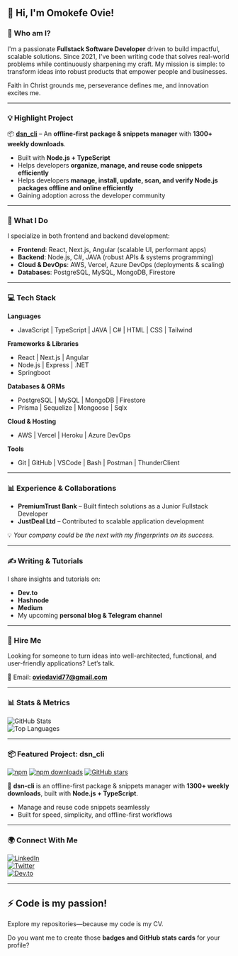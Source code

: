 ## 👋 Hi, I'm Omokefe Ovie!

### 🚀 Who am I?

I'm a passionate **Fullstack Software Developer** driven to build impactful, scalable solutions. Since 2021, I've been writing code that solves real-world problems while continuously sharpening my craft. My mission is simple: to transform ideas into robust products that empower people and businesses.

Faith in Christ grounds me, perseverance defines me, and innovation excites me.

---

### 💡 Highlight Project

📦 **[dsn\_cli](https://www.npmjs.com/package/dsn-cli)** – An **offline-first package & snippets manager** with **1300+ weekly downloads**.

* Built with **Node.js + TypeScript**
* Helps developers **organize, manage, and reuse code snippets efficiently**
* Helps developers **manage, install, update, scan, and verify Node.js packages offline and online efficiently**
* Gaining adoption across the developer community

---

### 🔧 What I Do

I specialize in both frontend and backend development:

* **Frontend**: React, Next.js, Angular (scalable UI, performant apps)
* **Backend**: Node.js, C#, JAVA (robust APIs & systems programming)
* **Cloud & DevOps**: AWS, Vercel, Azure DevOps (deployments & scaling)
* **Databases**: PostgreSQL, MySQL, MongoDB, Firestore

---

### 💻 Tech Stack

**Languages**

* JavaScript | TypeScript | JAVA | C# | HTML | CSS | Tailwind

**Frameworks & Libraries**

* React | Next.js | Angular
* Node.js | Express | .NET
* Springboot

**Databases & ORMs**

* PostgreSQL | MySQL | MongoDB | Firestore
* Prisma | Sequelize | Mongoose | Sqlx

**Cloud & Hosting**

* AWS | Vercel | Heroku | Azure DevOps

**Tools**

* Git | GitHub | VSCode | Bash | Postman | ThunderClient

---

### 📊 Experience & Collaborations

* **PremiumTrust Bank** – Built fintech solutions as a Junior Fullstack Developer
* **JustDeal Ltd** – Contributed to scalable application development

💡 *Your company could be the next with my fingerprints on its success.*

---

### ✍️ Writing & Tutorials

I share insights and tutorials on:

* **Dev.to**
* **Hashnode**
* **Medium**
* My upcoming **personal blog & Telegram channel**

---

### 💼 Hire Me

Looking for someone to turn ideas into well-architected, functional, and user-friendly applications? Let’s talk.

📩 Email: **[oviedavid77@gmail.com](mailto:oviedavid77@gmail.com)**

---

### 📊 Stats & Metrics

![GitHub Stats](https://github-readme-stats.vercel.app/api?username=oviecodes&show_icons=true&theme=radical)  
![Top Languages](https://github-readme-stats.vercel.app/api/top-langs/?username=oviecodes&layout=compact&theme=radical)  

---

### 📦 Featured Project: dsn_cli

[![npm](https://img.shields.io/npm/v/dsn-cli?color=blue&label=dsn-cli&logo=npm)](https://www.npmjs.com/package/dsn-cli)
[![npm downloads](https://img.shields.io/npm/dw/dsn-cli?logo=npm)](https://www.npmjs.com/package/dsn-cli)
[![GitHub stars](https://img.shields.io/github/stars/oviecodes/dsn-cli?style=social)](https://github.com/oviecodes/dsn-cli)

🚀 **dsn-cli** is an offline-first package & snippets manager with **1300+ weekly downloads**, built with **Node.js + TypeScript**.  
- Manage and reuse code snippets seamlessly  
- Built for speed, simplicity, and offline-first workflows  

---

### 🌍 Connect With Me

[![LinkedIn](https://img.shields.io/badge/LinkedIn-blue?logo=linkedin&logoColor=white)](https://www.linkedin.com/in/omokefe-ovie/)  
[![Twitter](https://img.shields.io/badge/Twitter-%231DA1F2.svg?logo=twitter&logoColor=white)](https://twitter.com/ovie_omokefe)  
[![Dev.to](https://img.shields.io/badge/Dev.to-0A0A0A?logo=dev.to&logoColor=white)](https://app.daily.dev/daveton)  

---


## ⚡ Code is my passion!

Explore my repositories—because my code is my CV.


Do you want me to create those **badges and GitHub stats cards** for your profile?
